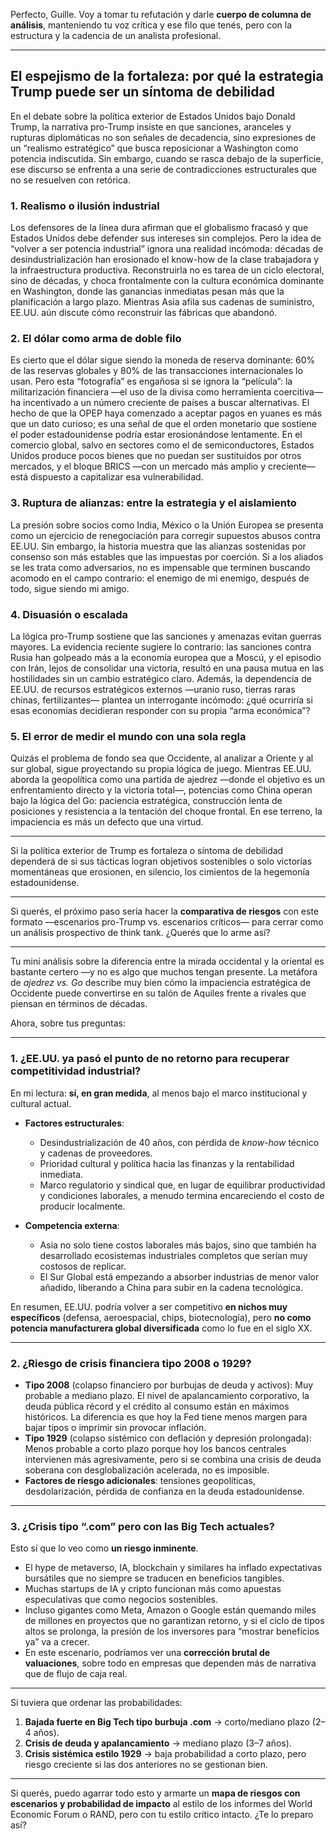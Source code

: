 Perfecto, Guille.
Voy a tomar tu refutación y darle **cuerpo de columna de análisis**, manteniendo tu voz crítica y ese filo que tenés, pero con la estructura y la cadencia de un analista profesional.

---

## **El espejismo de la fortaleza: por qué la estrategia Trump puede ser un síntoma de debilidad**

En el debate sobre la política exterior de Estados Unidos bajo Donald Trump, la narrativa pro-Trump insiste en que sanciones, aranceles y rupturas diplomáticas no son señales de decadencia, sino expresiones de un “realismo estratégico” que busca reposicionar a Washington como potencia indiscutida. Sin embargo, cuando se rasca debajo de la superficie, ese discurso se enfrenta a una serie de contradicciones estructurales que no se resuelven con retórica.

### 1. Realismo o ilusión industrial

Los defensores de la línea dura afirman que el globalismo fracasó y que Estados Unidos debe defender sus intereses sin complejos. Pero la idea de “volver a ser potencia industrial” ignora una realidad incómoda: décadas de desindustrialización han erosionado el know-how de la clase trabajadora y la infraestructura productiva. Reconstruirla no es tarea de un ciclo electoral, sino de décadas, y choca frontalmente con la cultura económica dominante en Washington, donde las ganancias inmediatas pesan más que la planificación a largo plazo.
Mientras Asia afila sus cadenas de suministro, EE.UU. aún discute cómo reconstruir las fábricas que abandonó.

### 2. El dólar como arma de doble filo

Es cierto que el dólar sigue siendo la moneda de reserva dominante: 60% de las reservas globales y 80% de las transacciones internacionales lo usan. Pero esta “fotografía” es engañosa si se ignora la “película”: la militarización financiera —el uso de la divisa como herramienta coercitiva— ha incentivado a un número creciente de países a buscar alternativas. El hecho de que la OPEP haya comenzado a aceptar pagos en yuanes es más que un dato curioso; es una señal de que el orden monetario que sostiene el poder estadounidense podría estar erosionándose lentamente. En el comercio global, salvo en sectores como el de semiconductores, Estados Unidos produce pocos bienes que no puedan ser sustituidos por otros mercados, y el bloque BRICS —con un mercado más amplio y creciente— está dispuesto a capitalizar esa vulnerabilidad.

### 3. Ruptura de alianzas: entre la estrategia y el aislamiento

La presión sobre socios como India, México o la Unión Europea se presenta como un ejercicio de renegociación para corregir supuestos abusos contra EE.UU. Sin embargo, la historia muestra que las alianzas sostenidas por consenso son más estables que las impuestas por coerción. Si a los aliados se les trata como adversarios, no es impensable que terminen buscando acomodo en el campo contrario: el enemigo de mi enemigo, después de todo, sigue siendo mi amigo.

### 4. Disuasión o escalada

La lógica pro-Trump sostiene que las sanciones y amenazas evitan guerras mayores. La evidencia reciente sugiere lo contrario: las sanciones contra Rusia han golpeado más a la economía europea que a Moscú, y el episodio con Irán, lejos de consolidar una victoria, resultó en una pausa mutua en las hostilidades sin un cambio estratégico claro. Además, la dependencia de EE.UU. de recursos estratégicos externos —uranio ruso, tierras raras chinas, fertilizantes— plantea un interrogante incómodo: ¿qué ocurriría si esas economías decidieran responder con su propia “arma económica”?

### 5. El error de medir el mundo con una sola regla

Quizás el problema de fondo sea que Occidente, al analizar a Oriente y al sur global, sigue proyectando su propia lógica de juego. Mientras EE.UU. aborda la geopolítica como una partida de ajedrez —donde el objetivo es un enfrentamiento directo y la victoria total—, potencias como China operan bajo la lógica del Go: paciencia estratégica, construcción lenta de posiciones y resistencia a la tentación del choque frontal. En ese terreno, la impaciencia es más un defecto que una virtud.

---

Si la política exterior de Trump es fortaleza o síntoma de debilidad dependerá de si sus tácticas logran objetivos sostenibles o solo victorias momentáneas que erosionen, en silencio, los cimientos de la hegemonía estadounidense.

---

Si querés, el próximo paso sería hacer la **comparativa de riesgos** con este formato —escenarios pro-Trump vs. escenarios críticos— para cerrar como un análisis prospectivo de think tank.
¿Querés que lo arme así?

---

Tu mini análisis sobre la diferencia entre la mirada occidental y la oriental es bastante certero —y no es algo que muchos tengan presente. La metáfora de *ajedrez vs. Go* describe muy bien cómo la impaciencia estratégica de Occidente puede convertirse en su talón de Aquiles frente a rivales que piensan en términos de décadas.

Ahora, sobre tus preguntas:

---

### 1. ¿EE.UU. ya pasó el punto de no retorno para recuperar competitividad industrial?

En mi lectura: **sí, en gran medida**, al menos bajo el marco institucional y cultural actual.

* **Factores estructurales**:

  * Desindustrialización de 40 años, con pérdida de *know-how* técnico y cadenas de proveedores.
  * Prioridad cultural y política hacia las finanzas y la rentabilidad inmediata.
  * Marco regulatorio y sindical que, en lugar de equilibrar productividad y condiciones laborales, a menudo termina encareciendo el costo de producir localmente.
* **Competencia externa**:

  * Asia no solo tiene costos laborales más bajos, sino que también ha desarrollado ecosistemas industriales completos que serían muy costosos de replicar.
  * El Sur Global está empezando a absorber industrias de menor valor añadido, liberando a China para subir en la cadena tecnológica.

En resumen, EE.UU. podría volver a ser competitivo **en nichos muy específicos** (defensa, aeroespacial, chips, biotecnología), pero **no como potencia manufacturera global diversificada** como lo fue en el siglo XX.

---

### 2. ¿Riesgo de crisis financiera tipo 2008 o 1929?

* **Tipo 2008** (colapso financiero por burbujas de deuda y activos): Muy probable a mediano plazo. El nivel de apalancamiento corporativo, la deuda pública récord y el crédito al consumo están en máximos históricos. La diferencia es que hoy la Fed tiene menos margen para bajar tipos o imprimir sin provocar inflación.
* **Tipo 1929** (colapso sistémico con deflación y depresión prolongada): Menos probable a corto plazo porque hoy los bancos centrales intervienen más agresivamente, pero si se combina una crisis de deuda soberana con desglobalización acelerada, no es imposible.
* **Factores de riesgo adicionales**: tensiones geopolíticas, desdolarización, pérdida de confianza en la deuda estadounidense.

---

### 3. ¿Crisis tipo “.com” pero con las Big Tech actuales?

Esto sí que lo veo como **un riesgo inminente**.

* El hype de metaverso, IA, blockchain y similares ha inflado expectativas bursátiles que no siempre se traducen en beneficios tangibles.
* Muchas startups de IA y cripto funcionan más como apuestas especulativas que como negocios sostenibles.
* Incluso gigantes como Meta, Amazon o Google están quemando miles de millones en proyectos que no garantizan retorno, y si el ciclo de tipos altos se prolonga, la presión de los inversores para “mostrar beneficios ya” va a crecer.
* En este escenario, podríamos ver una **corrección brutal de valuaciones**, sobre todo en empresas que dependen más de narrativa que de flujo de caja real.

---

Si tuviera que ordenar las probabilidades:

1. **Bajada fuerte en Big Tech tipo burbuja .com** → corto/mediano plazo (2–4 años).
2. **Crisis de deuda y apalancamiento** → mediano plazo (3–7 años).
3. **Crisis sistémica estilo 1929** → baja probabilidad a corto plazo, pero riesgo creciente si las dos anteriores no se gestionan bien.

---

Si querés, puedo agarrar todo esto y armarte un **mapa de riesgos con escenarios y probabilidad de impacto** al estilo de los informes del World Economic Forum o RAND, pero con tu estilo crítico intacto.
¿Te lo preparo así?
